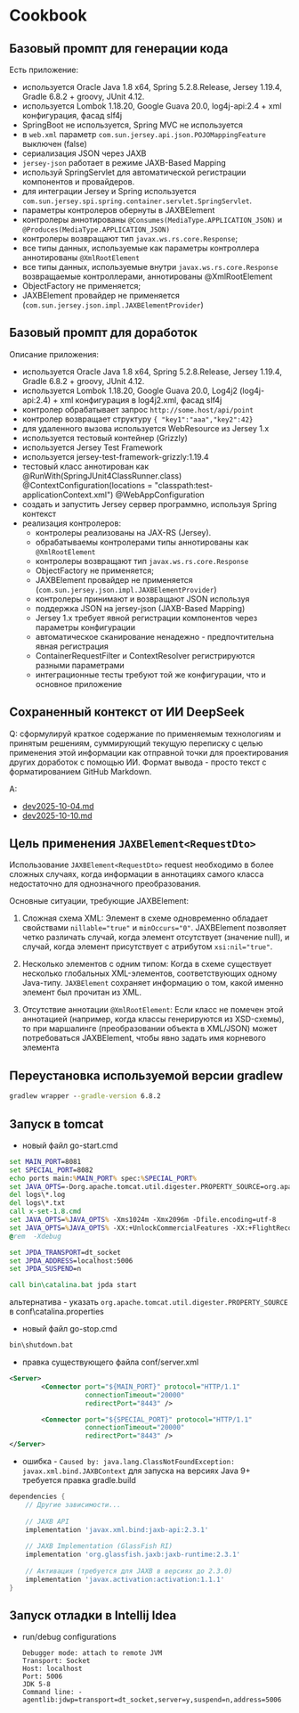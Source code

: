 # Cookbook

## Базовый промпт для генерации кода

Есть приложение:
- используется Oracle Java 1.8 x64, Spring 5.2.8.Release, Jersey 1.19.4, Gradle 6.8.2 + groovy, JUnit 4.12.
- используется Lombok 1.18.20, Google Guava 20.0, log4j-api:2.4 + xml конфигурация, фасад slf4j
- SpringBoot не используется, Spring MVC не используется
- в `web.xml` параметр `com.sun.jersey.api.json.POJOMappingFeature` выключен (false)
- сериализация JSON через JAXB
- `jersey-json` работает в режиме JAXB-Based Mapping
- используй SpringServlet для автоматической регистрации компонентов и провайдеров.
- для интеграции Jersey и Spring используется
  `com.sun.jersey.spi.spring.container.servlet.SpringServlet`.
- параметры контролеров обернуты в JAXBElement
- контролеры аннотированы `@Consumes(MediaType.APPLICATION_JSON)`
  и `@Produces(MediaType.APPLICATION_JSON)`
- контролеры возвращают тип `javax.ws.rs.core.Response`;
- все типы данных, используемые как параметры контроллера аннотированы ```@XmlRootElement```
- все типы данных, используемые внутри ```javax.ws.rs.core.Response``` возвращаемые контроллерами, аннотированы @XmlRootElement
- ObjectFactory не применяется;
- JAXBElement провайдер не применяется (```com.sun.jersey.json.impl.JAXBElementProvider```)

## Базовый промпт для доработок

Описание приложения:
- используется Oracle Java 1.8 x64, Spring 5.2.8.Release, Jersey 1.19.4, Gradle 6.8.2 + groovy, JUnit 4.12.
- используется Lombok 1.18.20, Google Guava 20.0,  Log4j2 (log4j-api:2.4) + xml конфигурация в log4j2.xml, фасад slf4j
- контролер обрабатывает запрос ```http://some.host/api/point```
- контролер возвращает структуру ```{ "key1":"aaa","key2":42}```
- для удаленного вызова используется WebResource из Jersey 1.x
- используется тестовый контейнер (Grizzly)
- используется  Jersey Test Framework
- используется jersey-test-framework-grizzly:1.19.4
- тестовый класс аннотирован как @RunWith(SpringJUnit4ClassRunner.class)
  @ContextConfiguration(locations = "classpath:test-applicationContext.xml")
  @WebAppConfiguration
- создать и запустить Jersey сервер программно, используя Spring контекст
- реализация контролеров:
  - контролеры реализованы на JAX-RS (Jersey).
  - обрабатываемы контролерами типы аннотированы как ```@XmlRootElement```
  - контролеры возвращают тип `javax.ws.rs.core.Response`
  - ObjectFactory не применяется;
  - JAXBElement провайдер не применяется (```com.sun.jersey.json.impl.JAXBElementProvider```)
  - контролеры принимают и возвращают JSON используя 
  - поддержка JSON на jersey-json (JAXB-Based Mapping)
  - Jersey 1.x требует явной регистрации компонентов через параметры конфигурации
  - автоматическое сканирование ненадежно - предпочтительна явная регистрация
  - ContainerRequestFilter и ContextResolver регистрируются разными параметрами
  - интеграционные тесты требуют той же конфигурации, что и основное приложение

## Сохраненный контекст от ИИ DeepSeek

Q: сформулируй краткое содержание по применяемым технологиям и принятым решениям, 
суммирующий текущую переписку с целью применения этой информации как отправной 
точки для проектирования других доработок с помощью ИИ.
Формат вывода - просто текст с форматированием GitHub Markdown.

A:

- [dev2025-10-04.md](dev2025-10-04.md) 
- [dev2025-10-10.md](dev2025-10-10.md)

## Цель применения ```JAXBElement<RequestDto>```

Использование ```JAXBElement<RequestDto>``` request необходимо в более сложных
случаях, когда информации в аннотациях самого класса недостаточно для
однозначного преобразования.

Основные ситуации, требующие JAXBElement:
1. Сложная схема XML: Элемент в схеме одновременно обладает свойствами
   `nillable="true"` и `minOccurs="0"`. JAXBElement позволяет четко различать случай,
   когда элемент отсутствует (значение null), и случай, когда элемент присутствует с атрибутом `xsi:nil="true"`.

2. Несколько элементов с одним типом: Когда в схеме существует несколько
   глобальных XML-элементов, соответствующих одному Java-типу. `JAXBElement`
   сохраняет информацию о том, какой именно элемент был прочитан из XML.

3. Отсутствие аннотации `@XmlRootElement`: Если класс не помечен этой аннотацией
   (например, когда классы генерируются из XSD-схемы), то при маршалинге (преобразовании
   объекта в XML/JSON) может потребоваться JAXBElement, чтобы явно задать
   имя корневого элемента

## Переустановка используемой версии gradlew

````cmd
gradlew wrapper --gradle-version 6.8.2
````

## Запуск в tomcat

- новый файл go-start.cmd
````bat
set MAIN_PORT=8081
set SPECIAL_PORT=8082
echo ports main:%MAIN_PORT% spec:%SPECIAL_PORT%
set JAVA_OPTS=-Dorg.apache.tomcat.util.digester.PROPERTY_SOURCE=org.apache.tomcat.util.digester.EnvironmentPropertySource
del logs\*.log
del logs\*.txt
call x-set-1.8.cmd
set JAVA_OPTS=%JAVA_OPTS% -Xms1024m -Xmx2096m -Dfile.encoding=utf-8
set JAVA_OPTS=%JAVA_OPTS% -XX:+UnlockCommercialFeatures -XX:+FlightRecorder
@rem  -Xdebug

set JPDA_TRANSPORT=dt_socket
set JPDA_ADDRESS=localhost:5006
set JPDA_SUSPEND=n

call bin\catalina.bat jpda start
````
альтернатива - указать ```org.apache.tomcat.util.digester.PROPERTY_SOURCE``` в
conf\catalina.properties

- новый файл go-stop.cmd
````bat
bin\shutdown.bat
````

- правка существующего файла
conf/server.xml
````xml
<Server>
        <Connector port="${MAIN_PORT}" protocol="HTTP/1.1"
                   connectionTimeout="20000"
                   redirectPort="8443" />

        <Connector port="${SPECIAL_PORT}" protocol="HTTP/1.1"
                   connectionTimeout="20000"
                   redirectPort="8443" />
</Server>
````

- ошибка - ```Caused by: java.lang.ClassNotFoundException: javax.xml.bind.JAXBContext```
для запуска на версиях Java 9+ требуется правка gradle.build

```groovy
dependencies {
    // Другие зависимости...
    
    // JAXB API
    implementation 'javax.xml.bind:jaxb-api:2.3.1'
    
    // JAXB Implementation (GlassFish RI)
    implementation 'org.glassfish.jaxb:jaxb-runtime:2.3.1'
    
    // Активация (требуется для JAXB в версиях до 2.3.0)
    implementation 'javax.activation:activation:1.1.1'
}
```

## Запуск отладки в Intellij Idea

- run/debug configurations

      Debugger mode: attach to remote JVM
      Transport: Socket
      Host: localhost
      Port: 5006
      JDK 5-8
      Command line: -agentlib:jdwp=transport=dt_socket,server=y,suspend=n,address=5006
